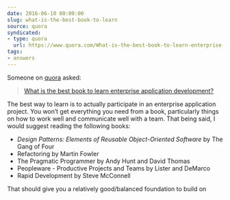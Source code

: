 ```yaml
---
date: 2016-06-10 00:00:00
slug: what-is-the-best-book-to-learn
source: quora
syndicated:
- type: quora
  url: https://www.quora.com/What-is-the-best-book-to-learn-enterprise-application-development/answer/Roy-Tang
tags:
- answers
---
```


Someone on [quora](https://quora.com) asked:

> [What is the best book to learn enterprise application development?](https://www.quora.com/What-is-the-best-book-to-learn-enterprise-application-development/answer/Roy-Tang)


The best way to learn is to actually participate in an enterprise application project. You won’t get everything you need from a book, particularly things on how to work well and communicate well with a team. That being said, I would suggest reading the following books:</p><ul><li><i>Design Patterns: Elements of Reusable Object-Oriented Software</i> by The Gang of Four</li><li>Refactoring by Martin Fowler</li><li>The Pragmatic Programmer by Andy Hunt and David Thomas</li><li>Peopleware - Productive Projects and Teams by Lister and DeMarco</li><li>Rapid Development by Steve McConnell</li></ul><p class="ui_qtext_para u-ltr u-text-align--start">That should give you a relatively good/balanced foundation to build on